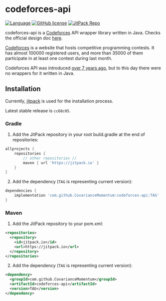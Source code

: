 # codeforces-api
[![Language](https://img.shields.io/badge/language-java-green.svg)](https://github.com/CovarianceMomentum/codeforces-api)
[![GitHub license](https://img.shields.io/github/license/CovarianceMomentum/codeforces-api.svg)](https://github.com/CovarianceMomentum/codeforces-api/blob/master/LICENSE)
[![JitPack Repo](https://jitpack.io/v/CovarianceMomentum/codeforces-api.svg)](https://jitpack.io/#CovarianceMomentum/codeforces-api)

codeforces-api is a [Codeforces](https://codeforces.com/) API wrapper library written in Java.
Checks the official design doc [here](https://codeforces.com/apiHelp).

[Codeforces](https://codeforces.com/) is a website that hosts competitive programming contests. 
It has almost 100000 registered users, and more than 35000 of them participate in at least one contest during last month.

Codeforces API was introduced [over 7 years ago](https://codeforces.com/blog/entry/12520), 
but to this day there were no wrappers for it written in Java.

## Installation

Currently, [jitpack](https://jitpack.io/) is used for the installation process.

Latest stable release is `cc68c05`.

### Gradle
1. Add the JitPack repository in your root build.gradle at the end of repositories:
```groovy
allprojects {
    repositories {
        // other repositories //
        maven { url 'https://jitpack.io' }
    }
}
```

2. Add the dependency (`TAG` is representing current version):
```groovy
dependencies {
    implementation 'com.github.CovarianceMomentum:codeforces-api:TAG'
}
```
### Maven
1. Add the JitPack repository to your pom.xml:
```xml
<repositories>
  <repository>
    <id>jitpack.io</id>
    <url>https://jitpack.io</url>
  </repository>
</repositories>
```
2. Add the dependency (`TAG` is representing current version):
```xml
<dependency>
  <groupId>com.github.CovarianceMomentum</groupId>
  <artifactId>codeforces-api</artifactId>
  <version>TAG</version>
</dependency>
```

